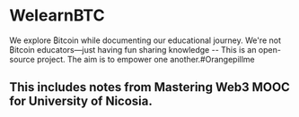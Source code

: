 # WelearnBTC
We explore ₿itcoin while documenting our educational journey. We're not ₿itcoin educators—just having fun sharing knowledge -- This is an open-source project. The aim is to empower one another.#Orangepillme

## This includes notes from Mastering Web3 MOOC for University of Nicosia. 
